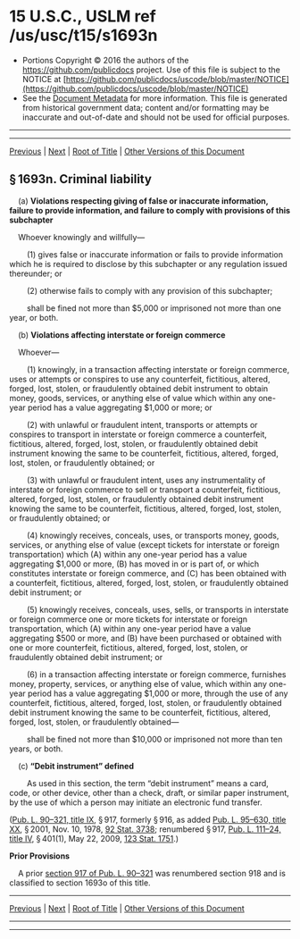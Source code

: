 ---
---

# 15 U.S.C., USLM ref /us/usc/t15/s1693n

* Portions Copyright © 2016 the authors of the https://github.com/publicdocs project.
  Use of this file is subject to the NOTICE at [https://github.com/publicdocs/uscode/blob/master/NOTICE](https://github.com/publicdocs/uscode/blob/master/NOTICE)
* See the [Document Metadata](././../../../../..//README.md) for more information.
  This file is generated from historical government data; content and/or formatting may be inaccurate and out-of-date and should not be used for official purposes.

----------
----------

[Previous](./../../../../..//us/usc/t15/ch41/schVI/m__us_usc_t15_s1693m.md) | [Next](./../../../../..//us/usc/t15/ch41/schVI/m__us_usc_t15_s1693o.md) | [Root of Title](./../../../../../) | [Other Versions of this Document](https://publicdocs.github.io/go/links?ns=uslm&ref=%2Fus%2Fusc%2Ft15%2Fs1693n)

## § 1693n. Criminal liability

    (a) __Violations respecting giving of false or inaccurate information, failure to provide information, and failure to comply with provisions of this subchapter__ 

    Whoever knowingly and willfully—

        (1) gives false or inaccurate information or fails to provide information which he is required to disclose by this subchapter or any regulation issued thereunder; or

        (2) otherwise fails to comply with any provision of this subchapter;

        shall be fined not more than $5,000 or imprisoned not more than one year, or both.

    (b) __Violations affecting interstate or foreign commerce__ 

    Whoever—

        (1) knowingly, in a transaction affecting interstate or foreign commerce, uses or attempts or conspires to use any counterfeit, fictitious, altered, forged, lost, stolen, or fraudulently obtained debit instrument to obtain money, goods, services, or anything else of value which within any one-year period has a value aggregating $1,000 or more; or

        (2) with unlawful or fraudulent intent, transports or attempts or conspires to transport in interstate or foreign commerce a counterfeit, fictitious, altered, forged, lost, stolen, or fraudulently obtained debit instrument knowing the same to be counterfeit, fictitious, altered, forged, lost, stolen, or fraudulently obtained; or

        (3) with unlawful or fraudulent intent, uses any instrumentality of interstate or foreign commerce to sell or transport a counterfeit, fictitious, altered, forged, lost, stolen, or fraudulently obtained debit instrument knowing the same to be counterfeit, fictitious, altered, forged, lost, stolen, or fraudulently obtained; or

        (4) knowingly receives, conceals, uses, or transports money, goods, services, or anything else of value (except tickets for interstate or foreign transportation) which (A) within any one-year period has a value aggregating $1,000 or more, (B) has moved in or is part of, or which constitutes interstate or foreign commerce, and (C) has been obtained with a counterfeit, fictitious, altered, forged, lost, stolen, or fraudulently obtained debit instrument; or

        (5) knowingly receives, conceals, uses, sells, or transports in interstate or foreign commerce one or more tickets for interstate or foreign transportation, which (A) within any one-year period have a value aggregating $500 or more, and (B) have been purchased or obtained with one or more counterfeit, fictitious, altered, forged, lost, stolen, or fraudulently obtained debit instrument; or

        (6) in a transaction affecting interstate or foreign commerce, furnishes money, property, services, or anything else of value, which within any one-year period has a value aggregating $1,000 or more, through the use of any counterfeit, fictitious, altered, forged, lost, stolen, or fraudulently obtained debit instrument knowing the same to be counterfeit, fictitious, altered, forged, lost, stolen, or fraudulently obtained—

        shall be fined not more than $10,000 or imprisoned not more than ten years, or both.

    (c) __“Debit instrument” defined__ 

        As used in this section, the term “debit instrument” means a card, code, or other device, other than a check, draft, or similar paper instrument, by the use of which a person may initiate an electronic fund transfer.

([Pub. L. 90–321, title IX][/us/pl/90/321/tIX], § 917, formerly § 916, as added [Pub. L. 95–630, title XX][/us/pl/95/630/tXX], § 2001, Nov. 10, 1978, [92 Stat. 3738][/us/stat/92/3738]; renumbered § 917, [Pub. L. 111–24, title IV][/us/pl/111/24/tIV], § 401(1), May 22, 2009, [123 Stat. 1751][/us/stat/123/1751].)

 __Prior Provisions__ 

    A prior [section 917 of Pub. L. 90–321][/us/pl/90/321/s917] was renumbered section 918 and is classified to section 1693o of this title.

----------

[Previous](./../../../../..//us/usc/t15/ch41/schVI/m__us_usc_t15_s1693m.md) | [Next](./../../../../..//us/usc/t15/ch41/schVI/m__us_usc_t15_s1693o.md) | [Root of Title](./../../../../../) | [Other Versions of this Document](https://publicdocs.github.io/go/links?ns=uslm&ref=%2Fus%2Fusc%2Ft15%2Fs1693n)

----------
----------

[/us/pl/90/321/tIX]: https://publicdocs.github.io/go/links?ns=uslm&ref=%2Fus%2Fpl%2F90%2F321%2FtIX
[/us/pl/95/630/tXX]: https://publicdocs.github.io/go/links?ns=uslm&ref=%2Fus%2Fpl%2F95%2F630%2FtXX
[/us/stat/92/3738]: https://publicdocs.github.io/go/links?ns=uslm&ref=%2Fus%2Fstat%2F92%2F3738
[/us/pl/111/24/tIV]: https://publicdocs.github.io/go/links?ns=uslm&ref=%2Fus%2Fpl%2F111%2F24%2FtIV
[/us/stat/123/1751]: https://publicdocs.github.io/go/links?ns=uslm&ref=%2Fus%2Fstat%2F123%2F1751
[/us/pl/90/321/s917]: https://publicdocs.github.io/go/links?ns=uslm&ref=%2Fus%2Fpl%2F90%2F321%2Fs917



